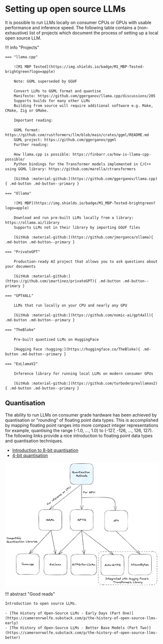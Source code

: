 # Setting up open source LLMs

It is possible to run LLMs locally on consumer CPUs or GPUs with usable performance and inference speed. The following table contains a (non-exhaustive) list of projects which document the process of setting up a local open source LLM.

!!! info "Projects"

    === "llama.cpp"

        ![M1 MBP Tested](https://img.shields.io/badge/M1_MBP-Tested-brightgreen?logo=apple)

        Note: GGML superseded by GGUF

        Convert LLMs to GGML format and quantise
        Manifesto: https://github.com/ggerganov/llama.cpp/discussions/205
        Supports builds for many other LLMs
        Building from source will require additional software e.g. Make, CMake, Zig or GMake.

        Important reading:

        GGML format: https://github.com/rustformers/llm/blob/main/crates/ggml/README.md
        GGML project: https://github.com/ggerganov/ggml
        Further reading:

        How llama.cpp is possible: https://finbarr.ca/how-is-llama-cpp-possible/
        Python bindings for the Transformer models implemented in C/C++ using GGML library: https://github.com/marella/ctransformers

        [GitHub :material-github:](https://github.com/ggerganov/llama.cpp){ .md-button .md-button--primary }

    === "Ollama"

        ![M1 MBP](https://img.shields.io/badge/M1_MBP-Tested-brightgreen?logo=apple)

        Download and run pre-built LLMs locally from a library: https://ollama.ai/library
        Supports LLMs not in their library by importing GGUF files

        [GitHub :material-github:](https://github.com/jmorganca/ollama){ .md-button .md-button--primary }

    === "PrivateGPT"

        Production-ready AI project that allows you to ask questions about your documents

        [GitHub :material-github:](https://github.com/imartinez/privateGPT){ .md-button .md-button--primary }

    === "GPT4ALL"

        LLMs that run locally on your CPU and nearly any GPU
        
        [GitHub :material-github:](https://github.com/nomic-ai/gpt4all){ .md-button .md-button--primary }

    === "TheBloke"

        Pre-built quantised LLMs on HuggingFace

        [Hugging Face :hugging:](https://huggingface.co/TheBloke){ .md-button .md-button--primary }

    === "ExLlamaV2"

        Inference library for running local LLMs on modern consumer GPUs

        [GitHub :material-github:](https://github.com/turboderp/exllamav2){ .md-button .md-button--primary }

## Quantisation

The ability to run LLMs on consumer grade hardware has been achieved by quantisation or "rounding" of floating point data types. This is accomplished by mapping floating point ranges into more compact integer representations for example, quantising the range (-1.0, ..., 1.0) to (-127, -126, ..., 126, 127). The following links provide a nice introduction to floating point data types and quantisation techniques.

- [Introduction to 8-bit quantisation](https://huggingface.co/blog/hf-bitsandbytes-integration)
- [4-bit quantisation](https://huggingface.co/blog/4bit-transformers-bitsandbytes)

![Quantisation methods](assets/images/quantisation-methods.png)

!!! abstract "Good reads"

    Introduction to open source LLMs.

    - [The History of Open-Source LLMs - Early Days (Part One)](https://cameronrwolfe.substack.com/p/the-history-of-open-source-llms-early)
    - [The History of Open-Source LLMs - Better Base Models (Part Two)](https://cameronrwolfe.substack.com/p/the-history-of-open-source-llms-better)